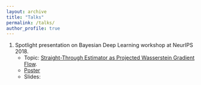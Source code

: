 ```yaml
---
layout: archive
title: "Talks"
permalink: /talks/
author_profile: true
---
```


1. Spotlight presentation on Bayesian Deep Learning workshop at NeurIPS 2018. 
     * Topic: [Straight-Through Estimator as Projected Wasserstein Gradient Flow](http://bayesiandeeplearning.org/2018/papers/53.pdf). 
     * [Poster](/files/NIPS2018_workshop_poster.pdf)
     * Slides: 